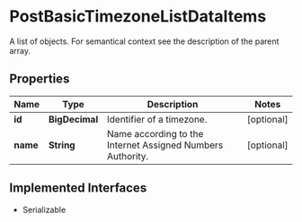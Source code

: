 

# PostBasicTimezoneListDataItems

A list of objects. For semantical context see the description of the parent array.

## Properties

Name | Type | Description | Notes
------------ | ------------- | ------------- | -------------
**id** | **BigDecimal** | Identifier of a timezone. |  [optional]
**name** | **String** | Name according to the Internet Assigned Numbers Authority. |  [optional]


## Implemented Interfaces

* Serializable


